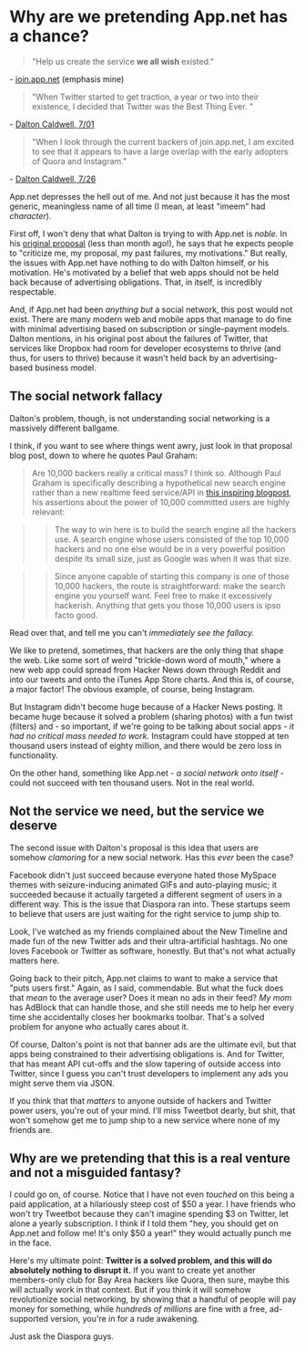 # Why are we pretending App.net has a chance?

> "Help us create the service **we all wish** existed."

\- [join.app.net](https://join.app.net/) (emphasis mine)

> "When Twitter started to get traction, a year or two into their existence, I decided that Twitter was the Best Thing Ever. "

\- [Dalton Caldwell, 7/01](http://daltoncaldwell.com/what-twitter-could-have-been)

> "When I look through the current backers of join.app.net, I am excited to see that it appears to have a large overlap with the early adopters of Quora and Instagram."

\- [Dalton Caldwell, 7/26](http://daltoncaldwell.com/critical-mass-vs-network-effects)

App.net depresses the hell out of me. And not just because it has the most generic, meaningless name of all time (I mean, at least "imeem" had *character*).

First off, I won't deny that what Dalton is trying to with App.net is *noble.* In his [original proposal](http://daltoncaldwell.com/an-audacious-proposal) (less than month ago!), he says that he expects people to "criticize me, my proposal, my past failures, my motivations."  But really, the issues with App.net have nothing to do with Dalton himself, or his motivation. He's motivated by a belief that web apps should not be held back because of advertising obligations. That, in itself, is incredibly respectable. 

And, if App.net had been *anything but* a social network, this post would not exist. There are many modern web and mobile apps that manage to do fine with minimal advertising based on subscription or single-payment models. Dalton mentions, in his original post about the failures of Twitter, that services like Dropbox had room for developer ecosystems to thrive (and thus, for users to thrive) because it wasn't held back by an advertising-based business model.

## The social network fallacy

Dalton's problem, though, is not understanding social networking is a massively different ballgame.

I think, if you want to see where things went awry, just look in that proposal blog post, down to where he quotes Paul Graham:

>Are 10,000 backers really a critical mass? I think so. Although Paul Graham is specifically describing a hypothetical new search engine rather than a new realtime feed service/API in [this inspiring blogpost](http://paulgraham.com/ambitious.html), his assertions about the power of 10,000 committed users are highly relevant:

>>The way to win here is to build the search engine all the hackers use. A search engine whose users consisted of the top 10,000 hackers and no one else would be in a very powerful position despite its small size, just as Google was when it was that size.

>>Since anyone capable of starting this company is one of those 10,000 hackers, the route is straightforward: make the search engine you yourself want. Feel free to make it excessively hackerish. Anything that gets you those 10,000 users is ipso facto good.

Read over that, and tell me you can't *immediately see the fallacy.*

We like to pretend, sometimes, that hackers are the only thing that shape the web. Like some sort of weird "trickle-down word of mouth," where a new web app could spread from Hacker News down through Reddit and into our tweets and onto the iTunes App Store charts. And this is, of course, a major factor! The obvious example, of course, being Instagram.

But Instagram didn't become huge because of a Hacker News posting. It became huge because it solved a problem (sharing photos) with a fun twist (filters) and - so important, if we're going to be talking about social apps - *it had no critical mass needed to work.* Instagram could have stopped at ten thousand users instead of eighty million, and there would be zero loss in functionality.

On the other hand, something like App.net - *a social network onto itself* - could not succeed with ten thousand users. Not in the real world.

## Not the service we need, but the service we deserve

The second issue with Dalton's proposal is this idea that users are somehow *clamoring* for a new social network. Has this *ever* been the case?

Facebook didn't just succeed because everyone hated those MySpace themes with seizure-inducing animated GIFs and auto-playing music; it succeeded because it actually targeted a different segment of users in a different way. This is the issue that Diaspora ran into. These startups seem to believe that users are just waiting for the right service to jump ship to.

Look, I've watched as my friends complained about the New Timeline and made fun of the new Twitter ads and their ultra-artificial hashtags. No one loves Facebook or Twitter as software, honestly. But that's not what actually matters here. 

Going back to their pitch, App.net claims to want to make a service that "puts users first." Again, as I said, commendable. But what the fuck does that *mean* to the average user? Does it mean no ads in their feed? *My mom* has AdBlock that can handle those, and she still needs me to help her every time she accidentally closes her bookmarks toolbar. That's a solved problem for anyone who actually cares about it.

Of course, Dalton's point is not that banner ads are the ultimate evil, but that apps being constrained to their advertising obligations is. And for Twitter, that has meant API cut-offs and the slow tapering of outside access into Twitter, since I guess you can't trust developers to implement any ads you might serve them via JSON.

If you think that that *matters* to anyone outside of hackers and Twitter power users, you're out of your mind. I'll miss Tweetbot dearly, but shit, that won't somehow get me to jump ship to a new service where none of my friends are.

## Why are we pretending that this is a real venture and not a misguided fantasy?

I could go on, of course. Notice that I have not even *touched* on this being a paid application, at a hilariously steep cost of $50 a year. I have friends who won't try Tweetbot because they can't imagine spending $3 on Twitter, let alone a yearly subscription. I think if I told them "hey, you should get on App.net and follow me! It's only $50 a year!" they would actually punch me in the face.

Here's my ultimate point: **Twitter is a solved problem, and this will do absolutely nothing to disrupt it.** If you want to create yet another members-only club for Bay Area hackers like Quora, then sure, maybe this will actually work in that context. But if you think it will somehow revolutionize social networking, by showing that a handful of people will pay money for something, while *hundreds of millions* are fine with a free, ad-supported version, you're in for a rude awakening.

Just ask the Diaspora guys.
